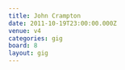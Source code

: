 ```yaml
---
title: John Crampton
date: 2011-10-19T23:00:00.000Z
venue: v4
categories: gig
board: 8
layout: gig
---
```

